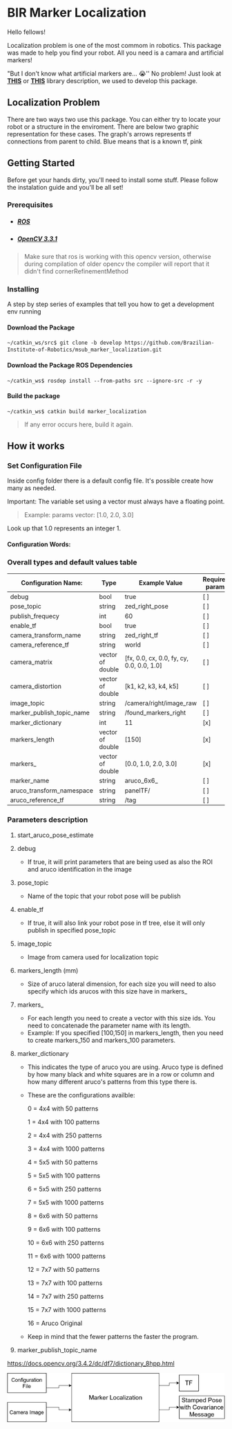 # BIR Marker Localization

Hello fellows! 

Localization problem is one of the most commom in robotics. This package was made to help you find your robot. All you need is a camara and artificial markers!

"But I don't know what artificial markers are... :sob:'' No problem! Just look at [**THIS**](https://docs.opencv.org/trunk/d5/dae/tutorial_aruco_detection.html) or [**THIS**](https://docs.google.com/document/d/1QU9KoBtjSM2kF6ITOjQ76xqL7H0TEtXriJX5kwi9Kgc/edit) library description, we used to develop this package.

## Localization Problem

There are two ways two use this package. You can either try to locate your robot or a structure in the enviroment. There are below two graphic representation for these cases. The graph's arrows represents tf connections from parent to child. Blue means that is a known tf, pink 

## Getting Started

Before get your hands dirty, you'll need to install some stuff. Please follow the instalation guide and you'll be all set!

### Prerequisites

- ##### [ROS](http://wiki.ros.org/ROS/Installation)
- ##### [OpenCV 3.3.1](https://www.learnopencv.com/install-opencv3-on-ubuntu/)

> Make sure that ros is working with this opencv version, otherwise during compilation of older opencv the compiler will report that it didn't find cornerRefinementMethod

### Installing

A step by step series of examples that tell you how to get a development env running

#### Download the Package
```
~/catkin_ws/src$ git clone -b develop https://github.com/Brazilian-Institute-of-Robotics/msub_marker_localization.git
```

#### Download the Package ROS Dependencies

```
~/catkin_ws$ rosdep install --from-paths src --ignore-src -r -y
```

#### Build the package
```
~/catkin_ws$ catkin build marker_localization
```
> If any error occurs here, build it again.

## How it works

### Set Configuration File
Inside config folder there is a default config file. It's possible create how many as needed.

Important: The variable set using a vector must always have a floating point.
> Example: params vector: [1.0, 2.0, 3.0]

Look up that 1.0 represents an integer 1.

#### Configuration Words:

### Overall types and default values table

| Configuration Name:       | Type             | Example Value                             | Required param: |
|---------------------------|------------------|-------------------------------------------|-----------------|
| debug                     | bool             | true                                      | [ ]             |
| pose_topic                | string           | zed_right_pose                            | [ ]             |
| publish_frequecy          | int              | 60                                        | [ ]             |
| enable_tf                 | bool             | true                                      | [ ]             |
| camera_transform_name     | string           | zed_right_tf                              | [ ]             |
| camera_reference_tf       | string           | world                                     | [ ]             |
| camera_matrix             | vector of double | [fx, 0.0, cx, 0.0, fy, cy, 0.0, 0.0, 1.0] | [ ]             |
| camera_distortion         | vector of double | [k1, k2, k3, k4, k5]                      | [ ]             |
| image_topic               | string           | /camera/right/image_raw                   | [ ]             |
| marker_publish_topic_name | string           | /found_markers_right                      | [ ]             |
| marker_dictionary         | int              | 11                                        | [x]             |
| markers_length            | vector of double | [150]                                     | [x]             |
| markers_                  | vector of double | [0.0, 1.0, 2.0, 3.0]                      | [x]             |
| marker_name               | string           | aruco_6x6_                                | [ ]             |
| aruco_transform_namespace | string           | panelTF/                                  | [ ]             |
| aruco_reference_tf        | string           | /tag                                      | [ ]             |


### Parameters description

1. start_aruco_pose_estimate

1. debug
    - If true, it will print parameters that are being used as also the ROI and aruco identification in the image

1. pose_topic
    - Name of the topic that your robot pose will be publish

1. enable_tf
    - If true, it will also link your robot pose in tf tree, else it will only publish in specified pose_topic

1. image_topic
    - Image from camera used for localization topic

1. markers_length (mm)
    - Size of aruco lateral dimension, for each size you will need to also specify which ids arucos with this size have in markers_

1. markers_
    - For each length you need to create a vector with this size ids. You need to concatenade the parameter name with its length.
    - Example: If you specified [100,150] in markers_length, then you need to create markers_150 and markers_100 parameters. 

1. marker_dictionary
    - This indicates the type of aruco you are using. Aruco type is defined by how many black and white squares are in a row or column and how many different aruco's patterns from this type there is.
    - These are the configurations availble:

        0 = 4x4 with 50 patterns

        1 = 4x4 with 100 patterns

        2 = 4x4 with 250 patterns

        3 = 4x4 with 1000 patterns

        4 = 5x5 with 50 patterns

        5 = 5x5 with 100 patterns

        6 = 5x5 with 250 patterns

        7 = 5x5 with 1000 patterns

        8 = 6x6 with 50 patterns

        9 = 6x6 with 100 patterns

        10 = 6x6 with 250 patterns

        11 = 6x6 with 1000 patterns

        12 = 7x7 with 50 patterns

        13 = 7x7 with 100 patterns

        14 = 7x7 with 250 patterns

        15 = 7x7 with 1000 patterns

        16 = Aruco Original
        
    - Keep in mind that the fewer patterns the faster the program. 

1. marker_publish_topic_name


https://docs.opencv.org/3.4.2/dc/df7/dictionary_8hpp.html




![image](flow.png)
